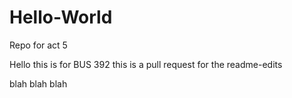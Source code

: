 # Hello-World
Repo for act 5

Hello this is for BUS 392
this is a pull request for the readme-edits 

blah blah blah
